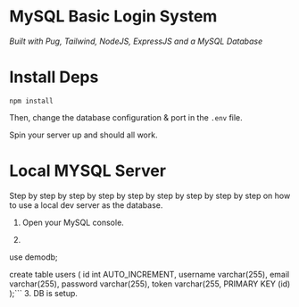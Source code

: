 # MySQL Basic Login System
*Built with Pug, Tailwind, NodeJS, ExpressJS and a MySQL Database*

# Install Deps
`npm install`

Then, change the database configuration & port in the `.env` file.

Spin your server up and should all work.

# Local MYSQL Server

Step by step by step by step by step by step by step by step by step on how to use a local dev server as the database.

1. Open your MySQL console.
2. ```create database demodb;

use demodb;

create table users (
id int AUTO_INCREMENT,
username varchar(255),
email varchar(255),
password varchar(255),
token varchar(255,
PRIMARY KEY (id)
);```
3. DB is setup.